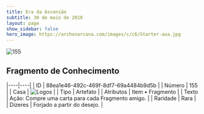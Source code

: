 ```yaml
---
title: Era da Ascensão
subtitle: 30 de maio de 2019
layout: page
show_sidebar: false
hero_image: https://archonarcana.com/images/c/c6/Starter-aoa.jpg
---
```


![155](https://cdn.keyforgegame.com/media/card_front/pt/435_155_MFGQXWQ8453P_pt.png)

## Fragmento de Conhecimento

|----|----|
| ID | 88ea1e46-492c-469f-8df7-69a4484b9d5b |
| Número | 155 |
| Casa | ![Logos](https://archonarcana.com/images/thumb/c/ce/Logos.png/22px-Logos.png "Logos") |
| Tipo | Artefato |
| Atributos | Item • Fragmento |
| Texto | Ação: Compre uma carta para cada Fragmento amigo. |
| Raridade | Rara |
| Dizeres | Forjado a partir do desejo. |
